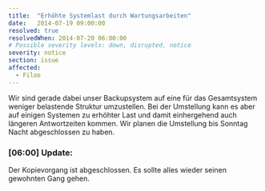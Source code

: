 ```yaml
---
title:  "Erhöhte Systemlast durch Wartungsarbeiten"
date:   2014-07-19 09:00:00
resolved: true
resolvedWhen: 2014-07-20 06:00:00
# Possible severity levels: down, disrupted, notice
severity: notice
section: issue
affected:
  - Filoo
---
```


Wir sind gerade dabei unser Backupsystem auf eine für das Gesamtsystem weniger belastende Struktur umzustellen. Bei der Umstellung kann es aber auf einigen Systemen zu erhöhter Last und damit einhergehend auch längeren Antwortzeiten kommen. Wir planen die Umstellung bis Sonntag Nacht abgeschlossen zu haben.

### [06:00] Update:
Der Kopievorgang ist abgeschlossen. Es sollte alles wieder seinen gewohnten Gang gehen.
